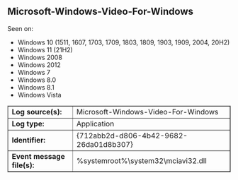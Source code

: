 ## Microsoft-Windows-Video-For-Windows

Seen on:
* Windows 10 (1511, 1607, 1703, 1709, 1803, 1809, 1903, 1909, 2004, 20H2)
* Windows 11 (21H2)
* Windows 2008
* Windows 2012
* Windows 7
* Windows 8.0
* Windows 8.1
* Windows Vista

<table border="1" class="docutils">
  <tbody>
    <tr>
      <td><b>Log source(s):</b></td>
      <td>Microsoft-Windows-Video-For-Windows</td>
    </tr>
    <tr>
      <td><b>Log type:</b></td>
      <td>Application</td>
    </tr>
    <tr>
      <td><b>Identifier:</b></td>
      <td>{712abb2d-d806-4b42-9682-26da01d8b307}</td>
    </tr>
    <tr>
      <td><b>Event message file(s):</b></td>
      <td>%systemroot%\system32\mciavi32.dll</td>
    </tr>
  </tbody>
</table>

&nbsp;

